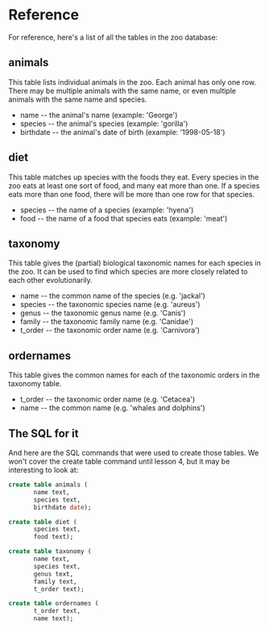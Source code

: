 # Reference

For reference, here's a list of all the tables in the zoo database:

## animals

This table lists individual animals in the zoo. Each animal has only one row. There may be multiple animals with the same name, or even multiple animals with the same name and species.

- name -- the animal's name (example: 'George')
- species -- the animal's species (example: 'gorilla')
- birthdate -- the animal's date of birth (example: '1998-05-18')

## diet

This table matches up species with the foods they eat. Every species in the zoo eats at least one sort of food, and many eat more than one. If a species eats more than one food, there will be more than one row for that species.

- species -- the name of a species (example: 'hyena')
- food -- the name of a food that species eats (example: 'meat')

## taxonomy

This table gives the (partial) biological taxonomic names for each species in the zoo. It can be used to find which species are more closely related to each other evolutionarily.

- name -- the common name of the species (e.g. 'jackal')
- species -- the taxonomic species name (e.g. 'aureus')
- genus -- the taxonomic genus name (e.g. 'Canis')
- family -- the taxonomic family name (e.g. 'Canidae')
- t_order -- the taxonomic order name (e.g. 'Carnivora')

## ordernames

This table gives the common names for each of the taxonomic orders in the taxonomy table.

- t_order -- the taxonomic order name (e.g. 'Cetacea')
- name -- the common name (e.g. 'whales and dolphins')

## The SQL for it

And here are the SQL commands that were used to create those tables. We won't cover the create table command until lesson 4, but it may be interesting to look at:

```sql
create table animals (  
       name text,
       species text,
       birthdate date);

create table diet (
       species text,
       food text);  

create table taxonomy (
       name text,
       species text,
       genus text,
       family text,
       t_order text);

create table ordernames (
       t_order text,
       name text);
```
